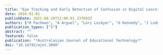 ```yaml
---
title: "Eye Tracking and Early Detection of Confusion in Digital Learning Environments: Proof of Concept"
date: 2016-01-01
publishDate: 2021-08-20T12:06:01.237693Z
authors: ["M Pachman", "A Arguel", "Lori Lockyer", "G Kennedy", "J Lodge"]
publication_types: ["2"]
abstract: ""
featured: false
publication: "*Australasian Journal of Educational Technology*"
doi: "10.14742/ajet.3060"
---
```


